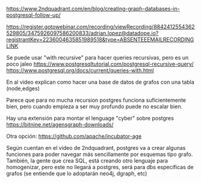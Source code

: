 https://www.2ndquadrant.com/en/blog/creating-graph-databases-in-postgresql-follow-up/

https://register.gotowebinar.com/recording/viewRecording/8842412554362529805/3475926097586200833/adrian.lopez@datadope.io?registrantKey=2236004635851989518&type=ABSENTEEEMAILRECORDINGLINK

Se puede usar "with recursive" para hacer queries recursivas, pero es un poco jaleo
https://www.postgresqltutorial.com/postgresql-recursive-query/
https://www.postgresql.org/docs/current/queries-with.html


En al video explican como hacer una base de datos de grafos con una tabla (node,edges)

Parece que para no mucha recursion postgres funciona suficientemente bien, pero cuando empieza a ser muy profundo puede no escalar bien.


Hay una extensión para montar el lenguage "cyber" sobre postgres
https://bitnine.net/agensgraph-downloads/

Otra opción: https://github.com/apache/incubator-age



Según cuentan en el video de 2ndquadrant, postgres va a crear algunas funciones para poder navegar más sencillamente por esquemas tipo grafo.
También, la gente que crea SQL, está creando otro lenguaje para homogenizar, pero este no llegará a postgres, será para dbs específicas de grafos (se entiende que lo adoptarán neo4j, dgraph, etc)
